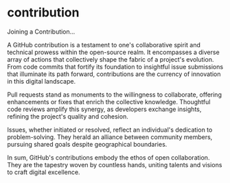 # contribution
Joining a Contribution...


A GitHub contribution is a testament to one's collaborative spirit and technical prowess within the open-source realm. It encompasses a diverse array of actions that collectively shape the fabric of a project's evolution. From code commits that fortify its foundation to insightful issue submissions that illuminate its path forward, contributions are the currency of innovation in this digital landscape.

Pull requests stand as monuments to the willingness to collaborate, offering enhancements or fixes that enrich the collective knowledge. Thoughtful code reviews amplify this synergy, as developers exchange insights, refining the project's quality and cohesion.

Issues, whether initiated or resolved, reflect an individual's dedication to problem-solving. They herald an alliance between community members, pursuing shared goals despite geographical boundaries.

In sum, GitHub's contributions embody the ethos of open collaboration. They are the tapestry woven by countless hands, uniting talents and visions to craft digital excellence.
